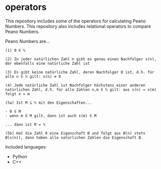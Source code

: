 # operators
This repository includes some of the operators for calculating Peano Numbers. This repository also includes relational operators to compare Peano Numbers.

Peano Numbers are...

    (1) 0 ∈ ℕ

    (2) Zu jeder natürlichen Zahl n gibt es genau einen Nachfolger s(n), der ebenfalls eine natürliche Zahl ist

    (3) Es gibt keine natürliche Zahl, deren Nachfolger 0 ist, d.h. für alle n ∈ ℕ gilt: s(n) ≠ 0

    (4) Jede natürliche Zahl ist Nachfolger höchstens einer anderen natürlichen Zahl, d.h. für alle Zahlen n,m ∈ ℕ gilt: aus s(n) = s(m) folgt n = m

    (5a) Ist M ⊆ ℕ mit den Eigenschaften...

    - 0 ∈ M
    - wenn m ∈ M gilt, dann ist auch s(m) ∈ M

    ... dann ist M = ℕ

    (5b) Hat die Zahl 0 eine Eigenschaft Ø und folgt aus Ø(n) stets Ø(s(n)), dann haben alle natürlichen Zahlen die Eigenschaft Ø.

Included languages:
- Python
- C++
